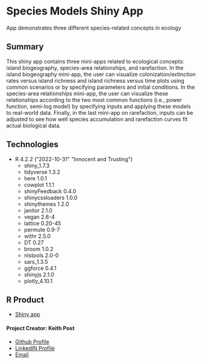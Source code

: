 # **Species Models Shiny App**
App demonstrates three different species-related concepts in ecology 

## Summary
This shiny app contains three mini-apps related to ecological concepts: island biogeography, species-area relationships, and rarefaction. In the island biogeography mini-app, the user can visualize colonization/extinction rates versus island richness and island richness versus time plots using common scenarios or by specifying parameters and initial conditions. In the species-area relationships mini-app, the user can visualize these relationships according to the two most common functions (i.e., power function, semi-log model) by specifying inputs and applying these models to real-world data. Finally, in the last mini-app on rarefaction, inputs can be adjusted to see how well species accumulation and rarefaction curves fit actual biological data.

## Technologies
* R 4.2.2 ("2022-10-31" "Innocent and Trusting")
  + shiny_1.7.3
  + tidyverse 1.3.2
  + here 1.0.1
  + cowplot 1.1.1         
  + shinyFeedback 0.4.0   
  + shinycssloaders 1.0.0 
  + shinythemes 1.2.0    
  + janitor 2.1.0         
  + vegan 2.6-4           
  + lattice 0.20-45       
  + permute 0.9-7        
  + withr 2.5.0           
  + DT 0.27               
  + broom 1.0.2           
  + nlstools 2.0-0       
  + sars_1.3.5            
  + ggforce 0.4.1         
  + shinyjs 2.1.0         
  + plotly_4.10.1        

## R Product
+ [Shiny app](https://keithhpost.shinyapps.io/species_models_shiny/)

#### **Project Creator: Keith Post**
+ [Github Profile](https://github.com/kpost34) 
+ [LinkedIN Profile](https://www.linkedin.com/in/keith-post/)
+ [Email](mailto:keithhpost@gmail.com)